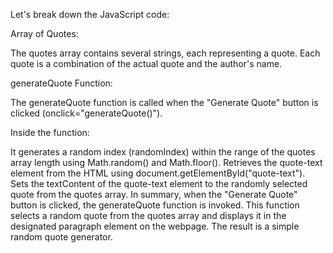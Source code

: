 Let's break down the JavaScript code:

Array of Quotes:

The quotes array contains several strings, each representing a quote. Each quote is a combination of the actual quote and the author's name.

generateQuote Function:

The generateQuote function is called when the "Generate Quote" button is clicked (onclick="generateQuote()").

Inside the function:

It generates a random index (randomIndex) within the range of the quotes array length using Math.random() and Math.floor().
Retrieves the quote-text element from the HTML using document.getElementById("quote-text").
Sets the textContent of the quote-text element to the randomly selected quote from the quotes array.
In summary, when the "Generate Quote" button is clicked, the generateQuote function is invoked. This function selects a random quote from the quotes array and displays it in the designated paragraph element on the webpage. The result is a simple random quote generator.
